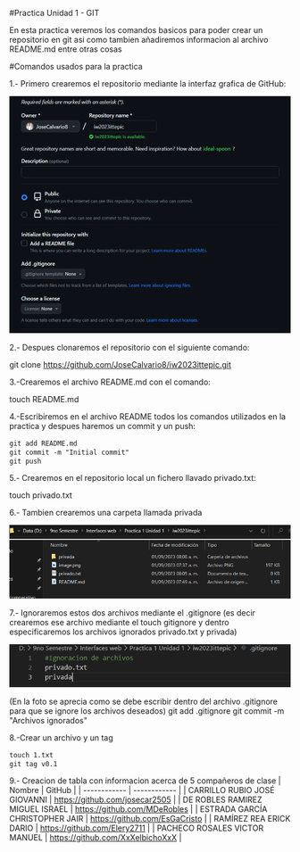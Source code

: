 #Practica Unidad 1 - GIT

En esta practica veremos los comandos basicos para poder crear un repositorio en git asi como tambien añadiremos informacion al archivo README.md entre otras cosas

#Comandos usados para la practica

1.- Primero crearemos el repositorio mediante la interfaz grafica de GitHub:

![Alt text](assets/image.png)

2.- Despues clonaremos el repositorio con el siguiente comando:

 git clone https://github.com/JoseCalvario8/iw2023ittepic.git

 3.-Crearemos el archivo README.md con el comando:

 touch README.md

 4.-Escribiremos en el archivo README todos los comandos utilizados en la practica y despues haremos un commit y un push:

    git add README.md
    git commit -m "Initial commit"
    git push

5.- Crearemos en el repositorio local un fichero llavado privado.txt:

  touch privado.txt

6.- Tambien crearemos una carpeta llamada privada

  ![Alt text](image-1.png)

7.- Ignoraremos estos dos archivos mediante el .gitignore (es decir crearemos ese archivo mediante el touch gitignore y dentro especificaremos los archivos ignorados privado.txt y privada)

  ![Alt text](image-2.png)

  (En la foto se aprecia como se debe escribir dentro del archivo .gitignore para que se ignore los archivos deseados)
  git add .gitignore
  git commit -m "Archivos ignorados"

8.-Crear un archivo y un tag

    touch 1.txt
    git tag v0.1

9.- Creacion de tabla con informacion acerca de 5 compañeros de clase
| Nombre | GitHub  |
| ------------ | ------------ | 
| CARRILLO RUBIO JOSÉ GIOVANNI   | https://github.com/josecar2505   | 
| DE ROBLES RAMIREZ MIGUEL ISRAEL    | https://github.com/MDeRobles  |
| ESTRADA GARCÍA CHRISTOPHER JAIR    | https://github.com/EsGaCristo | 
| RAMÍREZ REA ERICK DARIO    | https://github.com/Elery2711 | 
| PACHECO ROSALES VICTOR MANUEL    | https://github.com/XxXelbichoXxX |  

    


















